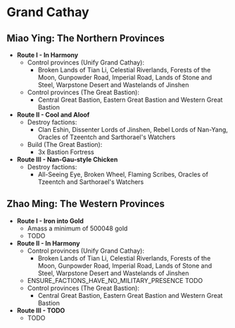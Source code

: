 # Grand Cathay

## Miao Ying: The Northern Provinces

* **Route I - In Harmony**
    * Control provinces (Unify Grand Cathay):
        * Broken Lands of Tian Li, Celestial Riverlands, Forests of the Moon, Gunpowder Road, Imperial Road, Lands of 
        Stone and Steel, Warpstone Desert and Wastelands of Jinshen
    * Control provinces (The Great Bastion):
        * Central Great Bastion, Eastern Great Bastion and Western Great Bastion
* **Route II - Cool and Aloof**
    * Destroy factions:
        * Clan Eshin, Dissenter Lords of Jinshen, Rebel Lords of Nan-Yang, Oracles of Tzeentch and Sarthorael's Watchers
    * Build (The Great Bastion):
        * 3x Bastion Fortress
* **Route III - Nan-Gau-style Chicken**
    * Destroy factions:
        *  All-Seeing Eye, Broken Wheel, Flaming Scribes, Oracles of Tzeentch and Sarthorael's Watchers

## Zhao Ming: The Western Provinces

* **Route I - Iron into Gold**
    * Amass a minimum of 500048 gold
    * TODO
* **Route II - In Harmony**
    * Control provinces (Unify Grand Cathay):
        * Broken Lands of Tian Li, Celestial Riverlands, Forests of the Moon, Gunpowder Road, Imperial Road, Lands of 
        Stone and Steel, Warpstone Desert and Wastelands of Jinshen
    * ENSURE_FACTIONS_HAVE_NO_MILITARY_PRESENCE TODO
    * Control provinces (The Great Bastion):
        * Central Great Bastion, Eastern Great Bastion and Western Great Bastion
* **Route III - TODO**
    * TODO
    